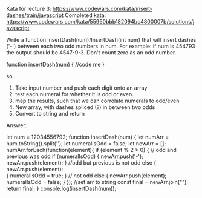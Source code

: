 Kata for lecture 3: https://www.codewars.com/kata/insert-dashes/train/javascript
Completed kata: https://www.codewars.com/kata/55960bbb182094bc4800007b/solutions/javascript

Write a function insertDash(num)/InsertDash(int num) that will insert dashes ('-') between each two odd numbers in num. For example: if num is 454793 the output should be 4547-9-3. Don't count zero as an odd number.

function insertDash(num) {
   //code me
}


so…
1. Take input number and push each digit onto an array
2. test each numeral for whether it is odd or even.
3. map the results, such that we can corrolate numerals to odd/even
4. New array, with dashes spliced (?) in between two odds
5. Convert to string and return


Answer:

let num = 12034556792;
function insertDash(num) {
   let numArr = num.toString().split('');
  let numeralIsOdd = false;
  let newArr = [];
  numArr.forEach(function(element){
    if (element % 2 > 0) {
      // odd and previous was odd
      if (numeralIsOdd) {
        newArr.push('-');
        newArr.push(element);
      }
      //odd but previous is not odd
      else {
        newArr.push(element);   
      }
      numeralIsOdd = true;
    }
    // not odd
    else {
      newArr.push(element);
      numeralIsOdd = false;
    }
  });
  //set arr to string
  const final = newArr.join("");
  return final;
}
console.log(insertDash(num));
